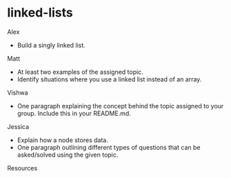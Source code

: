 # linked-lists
Alex
* Build a singly linked list.

Matt
* At least two examples of the assigned topic.
* Identify situations where you use a linked list instead of an array.


Vishwa
* One paragraph explaining the concept behind the topic assigned to your group. Include this in your README.md.


Jessica
* Explain how a node stores data.
* One paragraph outlining different types of questions that can be asked/solved using the given topic.


Resources

